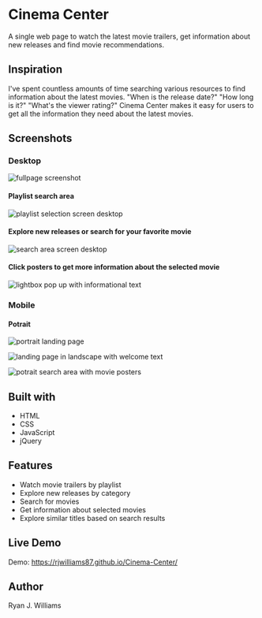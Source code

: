 Cinema Center
=============
A single web page to watch the latest movie trailers, get information about new releases and find movie recommendations. 

Inspiration
-----------
I've spent countless amounts of time searching various resources to find information about the latest movies. "When is the release
date?" "How long is it?" "What's the viewer rating?" Cinema Center makes it easy for users to get all the information they need about
the latest movies.

Screenshots
-----------
### Desktop
![fullpage screenshot](cincenter_photos/fullscreen.png "Desktop layout")

#### Playlist search area
![playlist selection screen desktop](cincenter_photos/playlistdesktopscreencapture.png "playlist selection")

#### Explore new releases or search for your favorite movie
![search area screen desktop](cincenter_photos/search_nowplayingdesktopscreenshot.png "Search and explore movies")

#### Click posters to get more information about the selected movie
![lightbox pop up with informational text](cincenter_photos/infodisplayscreenshot.png "Lightbox movie information")

### Mobile

#### Potrait
![portrait landing page](cincenter_photos/landingmobile.png "Landing page")

![landing page in landscape with welcome text](cincenter_photos/landingmobilelandscape.png "Landscape landing page")

![potrait search area with movie posters](cincenter_photos/mobilesearchscreencapture.png "Potrait search movies area")

Built with
----------
* HTML
* CSS
* JavaScript
* jQuery

Features
---------
* Watch movie trailers by playlist
* Explore new releases by category
* Search for movies
* Get information about selected movies
* Explore similar titles based on search results

Live Demo
---------
Demo: https://rjwilliams87.github.io/Cinema-Center/

Author
-------
Ryan J. Williams
